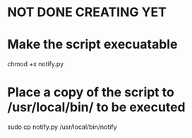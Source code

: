 # NOT DONE CREATING YET








# Make the script execuatable
chmod +x notify.py

# Place a copy of the script to /usr/local/bin/ to be executed
sudo cp notify.py /usr/local/bin/notify
